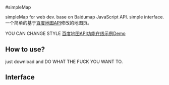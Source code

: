 #simpleMap 

simpleMap for web dev. base on Baidumap JavaScript API. simple interface.
一个简单的基于[百度地图API](http://developer.baidu.com/map/jsdemo.htm)修改的地图页。

YOU CAN CHANGE STYLE [百度地图API功能在线示例Demo](http://developer.baidu.com/map/jsdemo.htm)

## How to use?
just download and DO WHAT THE FUCK YOU WANT TO.

## Interface
